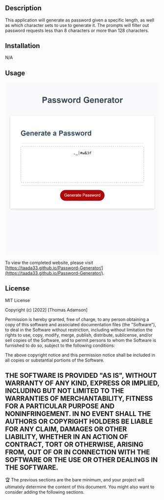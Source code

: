 # <Password Generator>

## Description

This application will generate as password given a specific length, as well as which character sets to use to generate it. The prompts will filter out password requests less than 8 characters or more than 128 characters.


## Installation

N/A

## Usage

![Website Screenshot](screenshot.png)

To view the completed website, please visit [https://taada33.github.io/Password-Generator/](https://taada33.github.io/Password-Generator/).


## License

MIT License

Copyright (c) [2022] [Thomas Adamson]

Permission is hereby granted, free of charge, to any person obtaining a copy
of this software and associated documentation files (the "Software"), to deal
in the Software without restriction, including without limitation the rights
to use, copy, modify, merge, publish, distribute, sublicense, and/or sell
copies of the Software, and to permit persons to whom the Software is
furnished to do so, subject to the following conditions:

The above copyright notice and this permission notice shall be included in all
copies or substantial portions of the Software.

THE SOFTWARE IS PROVIDED "AS IS", WITHOUT WARRANTY OF ANY KIND, EXPRESS OR
IMPLIED, INCLUDING BUT NOT LIMITED TO THE WARRANTIES OF MERCHANTABILITY,
FITNESS FOR A PARTICULAR PURPOSE AND NONINFRINGEMENT. IN NO EVENT SHALL THE
AUTHORS OR COPYRIGHT HOLDERS BE LIABLE FOR ANY CLAIM, DAMAGES OR OTHER
LIABILITY, WHETHER IN AN ACTION OF CONTRACT, TORT OR OTHERWISE, ARISING FROM,
OUT OF OR IN CONNECTION WITH THE SOFTWARE OR THE USE OR OTHER DEALINGS IN THE
SOFTWARE.
---

🏆 The previous sections are the bare minimum, and your project will ultimately determine the content of this document. You might also want to consider adding the following sections.


